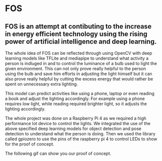 # FOS

## FOS is an attempt at contibuting to the increase in energy efficient technology using the rising power of artificial intelligence and deep learning.

The whole idea of FOS can be reflected through using OpenCV with deep learning models like TFLite and mediapipe to understand what activity 
a person is indluged in and to control the luminance of a bulb used to light the given environment. This can not only prove really helpful 
to the person using the bulb and save him efforts in adjusting the light himself but it can also prove really helpful by cutting the excess
energy that would rather be spent on unnecessary extra lighting. 

This model can predict activities like using a phone, laptop or even reading a book and adjust the lighting accordingly. For example using a
phone requires low light, while reading required brighter light, so it adjusts the lighting accordingly.

The whole project was done on a Raspberry Pi 4 as we required a high performance Iot device to control the lights. We integrated the use of
the above specified deep learning models for object detection and pose detection to understand what the person is doing. Then we used the 
library called gpiozero to use the pins of the raspberry pi 4 to control LEDs to show for the proof of concept.

The following gif can show you our proof of concept.
